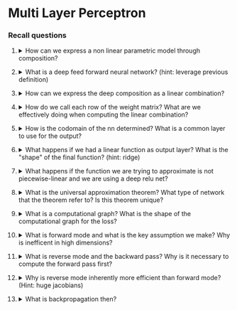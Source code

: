 # Multi Layer Perceptron

### Recall questions


1. <details markdown=1><summary markdown="span"> How can we express a non linear parametric model through composition? </summary>
    
    \
    ![](../../../static/DEEP/mlp1.png)
    
</details>

2. <details markdown=1><summary markdown="span"> What is a deep feed forward neural network? (hint: leverage previous definition) </summary>
    
    \
    ![](../../../static/DEEP/mlp2.png) \
    Note that ==$f$ is linear, $\sigma$ is not==!
    
</details>

3. <details markdown=1><summary markdown="span"> How can we express the deep composition as a linear combination? </summary>
    
    \
    We can express it as the product of $W \to (W \ b), \ x \to (x \ 1)$. The weight of layer $\mathcal{l}$ are encoded in the matrix $W_{\mathcal{l}}$

</details>

4. <details markdown=1><summary markdown="span"> How do we call each row of the weight matrix? What are we effectively doing when computing the linear combination? </summary>
    
    \
    Each ==row of a weight matrix is called a neuron or hidden unit. Each layer is a vector to vector function,  $R^p \to R^q$==. \
    Furthermore, ==each layer has $q$ units acting in parallel==, and ==each unit acts as a scalar function $R^p \to R$==.
    
</details>

5. <details markdown=1><summary markdown="span"> How is the codomain of the nn determined? What is a common layer to use for the output? </summary>
    
    \
    The ==output layer determines the co-domain of the network==. In general, ==a linear layer== is a common choice for the output.
    
</details>

6. <details markdown=1><summary markdown="span"> What happens if we had a linear function as output layer? What is the "shape" of the final function? (hint: ridge) </summary>
    
    \
    The $y$ is expressed as a ==combination of ridge function==. This means that the final function will be ==piece-wise linear==. \
    ![](../../../static/DEEP/mlp3.png)
    
</details>

7. <details markdown=1><summary markdown="span"> What happens if the function we are trying to approximate is not piecewise-linear and we are using a deep relu net? </summary>
    
    \
    We ==cannot approximate it==.
    
</details>

8. <details markdown=1><summary markdown="span"> What is the universal approximation theorem? What type of network that the theorem refer to? Is this theorem unique? </summary>
    
    \
    ![](../../../static/DEEP/mlp4.png) \
    Note that ==$\sigma$ must be sigmoidal and that the network in question has just 1 layer==. Furthermore, ==for large enough $q$, we can make the tranining error arbitrarily small== (i.e. get better approx).

    
</details>

9. <details markdown=1><summary markdown="span"> What is a computational graph? What is the shape of the computational graph for the loss? </summary>

    \
    It's a ==directed acyclic graph that represents the computation of $f(x)$ with intermediate variables==. \
    ![](../../../static/DEEP/mlp5.png) \
    Shape: Input nr. params, Output: scalar
    
</details>

10. <details markdown=1><summary markdown="span"> What is forward mode and what is the key assumption we make? Why is inefficent in high dimensions? </summary>
    
    \
    Ideally, we want a ==lookup table to quickly compute the derivatives==. However, ==in high dimensions, the cost of computing $\nabla f(x) = p \times$ cost of computing $f(x)$==, since we have to compute partial derivatives w.r.t. to each input dimension.\
    In other words, we are simply applying the chain rule in a straightforward manner.
    
</details>

11. <details markdown=1><summary markdown="span"> What is reverse mode and the backward pass? Why is it necessary to compute the forward pass first? </summary>
    
    \
    ![](../../../static/DEEP/mlp6.png)
    
</details>

12. <details markdown=1><summary markdown="span"> Why is reverse mode inherently more efficient than forward mode? (Hint: huge jacobians) </summary>
    
    \
    ![](../../../static/DEEP/mlp7.png)
    
</details>

13. <details markdown=1><summary markdown="span"> What is backpropagation then? </summary>
    
    \
    We call backpropagation ==the reverse mode automatic differentiation applied to deep neural nets==. It is as fast as evaluating the original function! Always remember: backpropagation is ==a computational technique==.
    
</details>